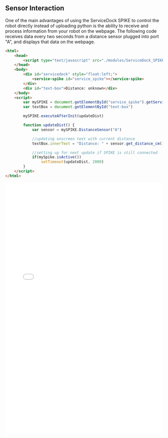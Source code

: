 ## Sensor Interaction
One of the main advantages of using the ServiceDock SPIKE to control the robot directly instead of uploading python is the ability to receive and process information from your robot on the webpage. The following code receives data every two seconds from a distance sensor plugged into port "A", and displays that data on the webpage.

```HTML
<html>
    <head>
        <script type="text/javascript" src="./modules/ServiceDock_SPIKE.js"></script>
    </head>
    <body>
        <div id="servicedock" style="float:left;">
            <service-spike id="service_spike"></service-spike>
        </div>
        <div id="text-box">Distance: unknown</div>
    </body>
    <script>
        var mySPIKE = document.getElementById("service_spike").getService()
        var textBox = document.getElementById("text-box")

        mySPIKE.executeAfterInit(updateDist)

        function updateDist() {
            var sensor = mySPIKE.DistanceSensor("A")

            //updating onscreen text with current distance
            textBox.innerText = "Distance: " + sensor.get_distance_cm()

            //setting up for next update if SPIKE is still connected
            if(mySpike.isActive())
                setTimeout(updateDist, 2000)
        }
    </script>
</html>
```

<iframe id="example-result" width="100%" height="800" frameborder="0" src="servicedock_sensorDisplay.html"></iframe>